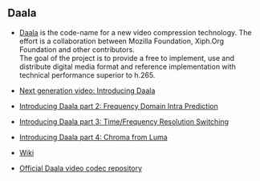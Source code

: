 ## Daala

* [Daala](https://xiph.org/daala/) is the code-name for a new video compression technology. The effort is a collaboration between Mozilla Foundation, Xiph.Org Foundation and other contributors.  
The goal of the project is to provide a free to implement, use and distribute digital media format and reference implementation with technical performance superior to h.265.

* [Next generation video: Introducing Daala](http://people.xiph.org/~xiphmont/demo/daala/demo1.shtml)
* [Introducing Daala part 2: Frequency Domain Intra Prediction](http://people.xiph.org/~xiphmont/demo/daala/demo2.shtml)
* [Introducing Daala part 3: Time/Frequency Resolution Switching](http://people.xiph.org/~xiphmont/demo/daala/demo3.shtml)
* [Introducing Daala part 4: Chroma from Luma](http://people.xiph.org/~xiphmont/demo/daala/demo4.shtml)
* [Wiki](http://wiki.xiph.org/Daala)
* [Official Daala video codec repository](https://git.xiph.org/?p=daala.git;a=summary)
